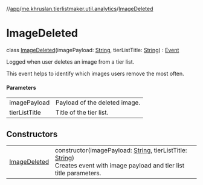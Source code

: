 //[app](../../../index.md)/[me.khruslan.tierlistmaker.util.analytics](../index.md)/[ImageDeleted](index.md)

# ImageDeleted

class [ImageDeleted](index.md)(imagePayload: [String](https://kotlinlang.org/api/latest/jvm/stdlib/kotlin/-string/index.html), tierListTitle: [String](https://kotlinlang.org/api/latest/jvm/stdlib/kotlin/-string/index.html)) : [Event](../-event/index.md)

Logged when user deletes an image from a tier list.

This event helps to identify which images users remove the most often.

#### Parameters

| | |
|---|---|
| imagePayload | Payload of the deleted image. |
| tierListTitle | Title of the tier list. |

## Constructors

| | |
|---|---|
| [ImageDeleted](-image-deleted.md) | constructor(imagePayload: [String](https://kotlinlang.org/api/latest/jvm/stdlib/kotlin/-string/index.html), tierListTitle: [String](https://kotlinlang.org/api/latest/jvm/stdlib/kotlin/-string/index.html))<br>Creates event with image payload and tier list title parameters. |

